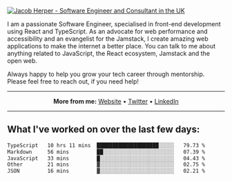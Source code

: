 [![Jacob Herper - Software Engineer and Consultant in the UK](https://res.cloudinary.com/jacobherper/image/upload/v1641506277/gh-image.png)](https://jacobherper.com/)

I am a passionate Software Engineer, specialised in front-end development using React and TypeScript. As an advocate for web performance and accessibility and an evangelist for the Jamstack, I create amazing web applications to make the internet a better place. You can talk to me about anything related to JavaScript, the React ecosystem, Jamstack and the open web.

Always happy to help you grow your tech career through mentorship. Please feel free to reach out, if you need help!

---

<p align="center">
  <strong>More from me:</strong> 
  <a href="https://jacobherper.com/">Website</a> •
  <a href="https://twitter.com/intent/follow?screen_name=jakeherp&tw_p=followbutton">Twitter</a> •
  <a href="https://www.linkedin.com/in/jacobherper/">LinkedIn</a>
</p>

---

## What I've worked on over the last few days:

<!--START_SECTION:waka-->

```txt
TypeScript   10 hrs 11 mins  ████████████████████░░░░░   79.73 %
Markdown     56 mins         ██░░░░░░░░░░░░░░░░░░░░░░░   07.39 %
JavaScript   33 mins         █░░░░░░░░░░░░░░░░░░░░░░░░   04.43 %
Other        21 mins         ▓░░░░░░░░░░░░░░░░░░░░░░░░   02.75 %
JSON         16 mins         ▓░░░░░░░░░░░░░░░░░░░░░░░░   02.21 %
```

<!--END_SECTION:waka-->
